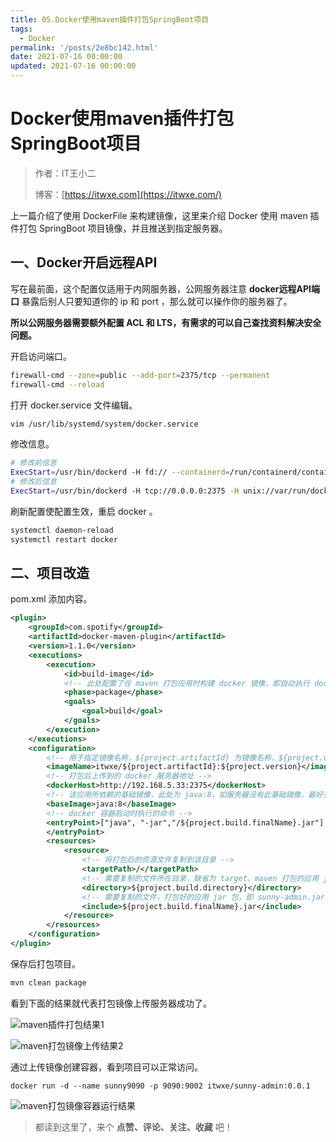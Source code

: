 ```yaml
---
title: 05.Docker使用maven插件打包SpringBoot项目
tags:
  - Docker
permalink: '/posts/2e8bc142.html'
date: 2021-07-16 00:00:00
updated: 2021-07-16 00:00:00
---
```


# Docker使用maven插件打包SpringBoot项目

> 作者：IT王小二
>
> 博客：[https://itwxe.com](https://itwxe.com/)

上一篇介绍了使用 DockerFile 来构建镜像，这里来介绍 Docker 使用 maven 插件打包 SpringBoot 项目镜像，并且推送到指定服务器。

## 一、Docker开启远程API

写在最前面，这个配置仅适用于内网服务器，公网服务器注意 **docker远程API端口** 暴露后别人只要知道你的 ip 和 port ，那么就可以操作你的服务器了。

**所以公网服务器需要额外配置 ACL 和 LTS，有需求的可以自己查找资料解决安全问题。**

开启访问端口。

```bash
firewall-cmd --zone=public --add-port=2375/tcp --permanent
firewall-cmd --reload
```

打开 docker.service 文件编辑。

```bash
vim /usr/lib/systemd/system/docker.service
```

修改信息。

```bash
# 修改前信息
ExecStart=/usr/bin/dockerd -H fd:// --containerd=/run/containerd/containerd.sock
# 修改后信息
ExecStart=/usr/bin/dockerd -H tcp://0.0.0.0:2375 -H unix://var/run/docker.sock
```

刷新配置使配置生效，重启 docker 。

```bash
systemctl daemon-reload
systemctl restart docker
```

## 二、项目改造

pom.xml 添加内容。

```xml
<plugin>
	<groupId>com.spotify</groupId>
	<artifactId>docker-maven-plugin</artifactId>
	<version>1.1.0</version>
	<executions>
		<execution>
			<id>build-image</id>
			<!-- 此处配置了在 maven 打包应用时构建 docker 镜像，即自动执行 docker:build -->
			<phase>package</phase>
			<goals>
				<goal>build</goal>
			</goals>
		</execution>
	</executions>
	<configuration>
		<!-- 用于指定镜像名称，${project.artifactId} 为镜像名称，${project.version} 为版本 -->
		<imageName>itwxe/${project.artifactId}:${project.version}</imageName>
		<!-- 打包后上传到的 docker 服务器地址 -->
		<dockerHost>http://192.168.5.33:2375</dockerHost>
		<!-- 该应用所依赖的基础镜像，此处为 java:8，如服务器没有此基础镜像，最好先 pull 下来，防止超时 -->
		<baseImage>java:8</baseImage>
		<!-- docker 容器启动时执行的命令 -->
		<entryPoint>["java", "-jar","/${project.build.finalName}.jar"]
		</entryPoint>
		<resources>
			<resource>
				<!-- 将打包后的资源文件复制到该目录 -->
				<targetPath>/</targetPath>
				<!-- 需要复制的文件所在目录，缺省为 target，maven 打包的应用 jar 包保存在 target 目录下面 -->
				<directory>${project.build.directory}</directory>
				<!-- 需要复制的文件，打包好的应用 jar 包，即 sunny-admin.jar -->
				<include>${project.build.finalName}.jar</include>
			</resource>
		</resources>
	</configuration>
</plugin>
```

保存后打包项目。

```bash
mvn clean package
```

看到下面的结果就代表打包镜像上传服务器成功了。

![maven插件打包结果1](https://images.itwxe.com/images/2021/08/05/ae62816eae66f.png)

![maven打包镜像上传结果2](https://images.itwxe.com/images/2021/08/05/1350eec42cfab.png)

通过上传镜像创建容器，看到项目可以正常访问。

```
docker run -d --name sunny9090 -p 9090:9002 itwxe/sunny-admin:0.0.1
```

![maven打包镜像容器运行结果](https://images.itwxe.com/images/2021/08/05/c2ded2ba2aab3.png)

> 都读到这里了，来个 **点赞、评论、关注、收藏** 吧！
